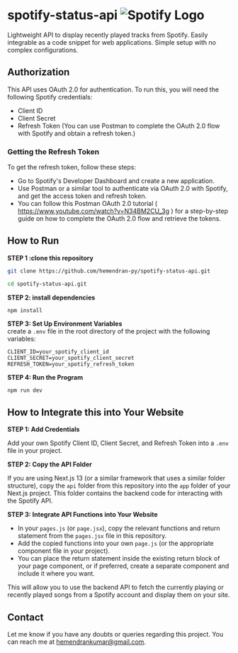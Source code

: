 # spotify-status-api ![Spotify Logo](./spotify-logo.png)


Lightweight API to display recently played tracks from Spotify. Easily integrable as a code snippet for web applications. Simple setup with no complex configurations.

## Authorization
This API uses OAuth 2.0 for authentication. To run this, you will need the following Spotify credentials:

- Client ID
- Client Secret
- Refresh Token (You can use Postman to complete the OAuth 2.0 flow with Spotify and obtain a refresh token.)

### Getting the Refresh Token
To get the refresh token, follow these steps:
- Go to Spotify's Developer Dashboard and create a new application.
- Use Postman or a similar tool to authenticate via OAuth 2.0 with Spotify, and get the access token and refresh token.
- You can follow this Postman OAuth 2.0 tutorial ( https://www.youtube.com/watch?v=N34BM2CU_3g ) for a step-by-step guide on how to complete the OAuth 2.0 flow and retrieve the tokens.

## How to Run

**STEP 1 :clone this repository**
```bash
git clone https://github.com/hemendran-py/spotify-status-api.git
```
```bash
cd spotify-status-api.git
```
**STEP 2: install dependencies**
```bash
npm install
```
**STEP 3: Set Up Environment Variables**  
create a `.env` file in the root directory of the project with the following variables:
```
CLIENT_ID=your_spotify_client_id
CLIENT_SECRET=your_spotify_client_secret
REFRESH_TOKEN=your_spotify_refresh_token
```
**STEP 4: Run the Program**
```
npm run dev
```
## How to Integrate this into Your Website  

**STEP 1: Add Credentials**    
 
Add your own Spotify Client ID, Client Secret, and Refresh Token into a `.env` file in your project.  

**STEP 2: Copy the API Folder**  

If you are using Next.js 13 (or a similar framework that uses a similar folder structure), copy the `api` folder from this repository into the `app` folder of your Next.js project. This folder contains the backend code for interacting with the Spotify API.    

**STEP 3: Integrate API Functions into Your Website**  

+ In your `pages.js` (or `page.jsx`), copy the relevant functions and return statement from the `pages.jsx` file in this repository.  
+ Add the copied functions into your own `page.js` (or the appropriate component file in your project).
+ You can place the return statement inside the existing return block of your page component, or if preferred, create a separate component and include it where you want.

This will allow you to use the backend API to fetch the currently playing or recently played songs from a Spotify account and display them on your site.
  
## Contact

Let me know if you have any doubts or queries regarding this project. You can reach me at [hemendrankumar@gmail.com](hemendrankumar@gmail.com).











